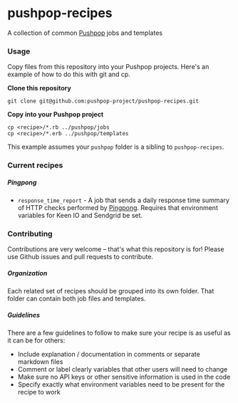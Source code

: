 # pushpop-recipes

A collection of common [Pushpop](https://github.com/keenlabs/pushpop) jobs and templates

### Usage

Copy files from this repository into your Pushpop projects. Here's an example of how to do this with git and cp.

**Clone this repository**

``` shell
git clone git@github.com:pushpop-project/pushpop-recipes.git
```

**Copy into your Pushpop project**

``` shell
cp <recipe>/*.rb ../pushpop/jobs
cp <recipe>/*.erb ../pushpop/templates
```

This example assumes your `pushpop` folder is a sibling to `pushpop-recipes`.

### Current recipes

##### Pingpong

+ `response_time_report` - A job that sends a daily response time summary of HTTP checks performed by [Pingpong](https://github.com/keenlabs/pingpong.git). Requires that environment variables for Keen IO and Sendgrid be set.

### Contributing

Contributions are very welcome – that's what this repository is for! Please use Github issues and pull requests to contribute.

##### Organization

Each related set of recipes should be grouped into its own folder. That folder can contain both job files and templates.

##### Guidelines

There are a few guidelines to follow to make sure your recipe is as useful as it can be for others:

+ Include explanation / documentation in comments or separate markdown files
+ Comment or label clearly variables that other users will need to change
+ Make sure no API keys or other sensitive information is used in the code
+ Specify exactly what environment variables need to be present for the recipe to work

